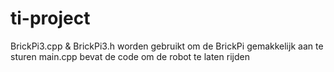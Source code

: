 # ti-project

BrickPi3.cpp & BrickPi3.h worden gebruikt om de BrickPi gemakkelijk aan te sturen
main.cpp bevat de code om de robot te laten rijden
